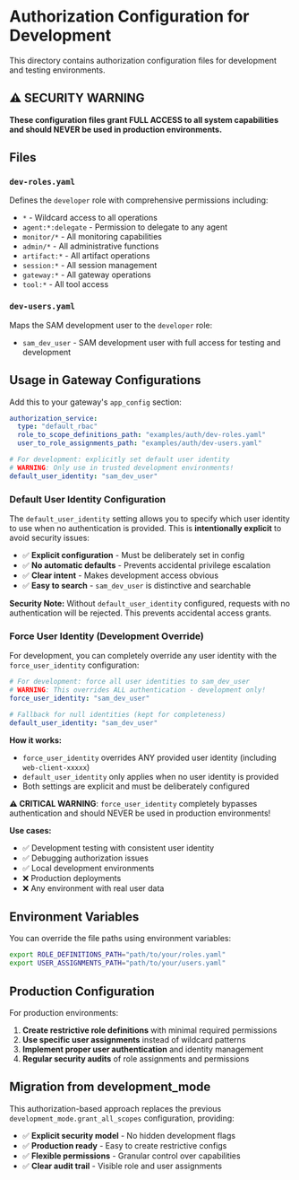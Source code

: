 # Authorization Configuration for Development

This directory contains authorization configuration files for development and testing environments.

## ⚠️ SECURITY WARNING

**These configuration files grant FULL ACCESS to all system capabilities and should NEVER be used in production environments.**

## Files

### `dev-roles.yaml`
Defines the `developer` role with comprehensive permissions including:
- `*` - Wildcard access to all operations
- `agent:*:delegate` - Permission to delegate to any agent
- `monitor/*` - All monitoring capabilities
- `admin/*` - All administrative functions
- `artifact:*` - All artifact operations
- `session:*` - All session management
- `gateway:*` - All gateway operations
- `tool:*` - All tool access

### `dev-users.yaml`
Maps the SAM development user to the `developer` role:
- `sam_dev_user` - SAM development user with full access for testing and development

## Usage in Gateway Configurations

Add this to your gateway's `app_config` section:

```yaml
authorization_service:
  type: "default_rbac"
  role_to_scope_definitions_path: "examples/auth/dev-roles.yaml"
  user_to_role_assignments_path: "examples/auth/dev-users.yaml"

# For development: explicitly set default user identity
# WARNING: Only use in trusted development environments!
default_user_identity: "sam_dev_user"
```

### Default User Identity Configuration

The `default_user_identity` setting allows you to specify which user identity to use when no authentication is provided. This is **intentionally explicit** to avoid security issues:

- ✅ **Explicit configuration** - Must be deliberately set in config
- ✅ **No automatic defaults** - Prevents accidental privilege escalation
- ✅ **Clear intent** - Makes development access obvious
- ✅ **Easy to search** - `sam_dev_user` is distinctive and searchable

**Security Note:** Without `default_user_identity` configured, requests with no authentication will be rejected. This prevents accidental access grants.

### Force User Identity (Development Override)

For development, you can completely override any user identity with the `force_user_identity` configuration:

```yaml
# For development: force all user identities to sam_dev_user
# WARNING: This overrides ALL authentication - development only!
force_user_identity: "sam_dev_user"

# Fallback for null identities (kept for completeness)
default_user_identity: "sam_dev_user"
```

**How it works:**
- `force_user_identity` overrides ANY provided user identity (including `web-client-xxxxx`)
- `default_user_identity` only applies when no user identity is provided
- Both settings are explicit and must be deliberately configured

**⚠️ CRITICAL WARNING**: `force_user_identity` completely bypasses authentication and should NEVER be used in production environments!

**Use cases:**
- ✅ Development testing with consistent user identity
- ✅ Debugging authorization issues
- ✅ Local development environments
- ❌ Production deployments
- ❌ Any environment with real user data

## Environment Variables

You can override the file paths using environment variables:

```bash
export ROLE_DEFINITIONS_PATH="path/to/your/roles.yaml"
export USER_ASSIGNMENTS_PATH="path/to/your/users.yaml"
```

## Production Configuration

For production environments:

1. **Create restrictive role definitions** with minimal required permissions
2. **Use specific user assignments** instead of wildcard patterns
3. **Implement proper user authentication** and identity management
4. **Regular security audits** of role assignments and permissions

## Migration from development_mode

This authorization-based approach replaces the previous `development_mode.grant_all_scopes` configuration, providing:

- ✅ **Explicit security model** - No hidden development flags
- ✅ **Production ready** - Easy to create restrictive configs
- ✅ **Flexible permissions** - Granular control over capabilities
- ✅ **Clear audit trail** - Visible role and user assignments